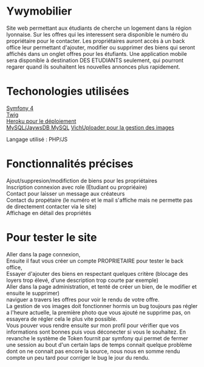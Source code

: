 # Ywymobilier

Site web permettant aux étudiants de cherche un logement dans la région lyonnaise. Sur les offres qui les interessent sera disponible le numéro du propriétaire pour le contacter.
Les propriétaires auront accès à un back office leur permettant d'ajouter, modifier ou supprimer des biens qui seront affichés dans un onglet offres pour les étufiants.
Une application mobile sera disponible à destination DES ETUDIANTS seulement, qui pourront regarer quand ils souhaitent les nouvelles annonces plus rapidement.

# Techonologies utilisées

[Symfony 4](https://symfony.com/)  
[Twig](https://twig.symfony.com/)  
[Heroku pour le déploiement](https://dashboard.heroku.com/)  
[MySQL/JaywsDB MySQL](https://www.jawsdb.com/)
[VichUploader pour la gestion des images](https://github.com/dustin10/VichUploaderBundle/tree/master/docs)

Langage utilisé : PHP/JS

# Fonctionnalités précises 

Ajout/suppresion/modifiction de biens pour les propriétaires  
Inscription connexion avec role (Etudiant ou propriéaire)  
Contact pour laisser un message aux créateurs  
Contact du propétaire (le numéro et le mail s'affiche mais ne permette pas de directement contacter via le site)  
Affichage en détail des propriétés

# Pour tester le site

Aller dans la page connexion,  
Ensuite il faut vous créer un compte PROPRIETAIRE pour tester le back office,  
Essayer d'ajouter des biens en respectant quelques critère (blocage des loyers trop élevé, d'une description trop courte par exemple)  
Aller dans la page administration, et tenté de créer un bien, de le modifier et ensuite le supprimer)  
naviguer a travers les offres pour voir le rendu de votre offre.  
La gestion de vos images doit fonctionner hormis un bug toujours pas régler a l'heure actuelle, la première photo que vous ajouté ne supprime pas, on essayera de régler cela le plus vite possible.  
Vous pouver vous rendre ensuite sur mon profil pour vérifier que vos informations sont bonnes puis vous déconecter si vous le souhaitez.  En revanche le système de Token fournit par symfony qui permet de fermer une session au  bout d'un certain laps de temps connait quelque problème dont on ne connait pas encore la source, nous nous en somme rendu compte un peu tard pour corriger le bug le jour du rendu.
